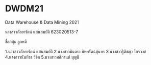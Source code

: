 # DWDM21

Data Warehouse & Data Mining 2021

นางสาวกัลยารัตน์ แสนสมบัติ 623020513-7

ชื่อกลุ่ม ลูกหมี

1.นางสาวกัลยารัตน์ แสนสมบัติ
2.นางสาวมินตรา ทิพยรัตน์สุนทร
3.นางสาวฐิติชญา ไกรวงค์
4.นางสาวนันทิชา วิชิต
5.นางสาวศศิกานต์ บุญมี
